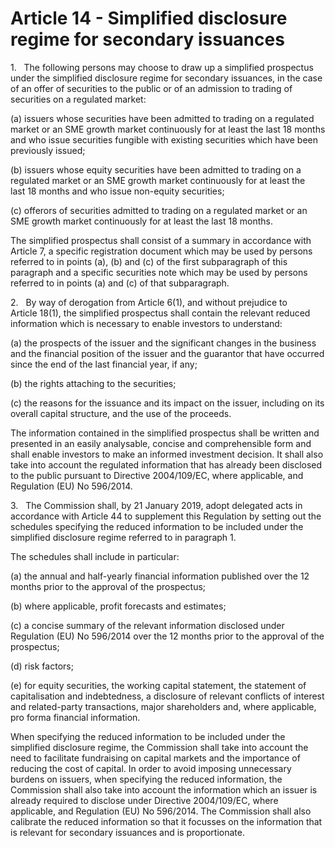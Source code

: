 # Article 14 - Simplified disclosure regime for secondary issuances


1.   The following persons may choose to draw up a simplified prospectus under the simplified disclosure regime for secondary issuances, in the case of an offer of securities to the public or of an admission to trading of securities on a regulated market:

(a) issuers whose securities have been admitted to trading on a regulated market or an SME growth market continuously for at least the last 18 months and who issue securities fungible with existing securities which have been previously issued;

(b) issuers whose equity securities have been admitted to trading on a regulated market or an SME growth market continuously for at least the last 18 months and who issue non-equity securities;

(c) offerors of securities admitted to trading on a regulated market or an SME growth market continuously for at least the last 18 months.

The simplified prospectus shall consist of a summary in accordance with Article 7, a specific registration document which may be used by persons referred to in points (a), (b) and (c) of the first subparagraph of this paragraph and a specific securities note which may be used by persons referred to in points (a) and (c) of that subparagraph.

2.   By way of derogation from Article 6(1), and without prejudice to Article 18(1), the simplified prospectus shall contain the relevant reduced information which is necessary to enable investors to understand:

(a) the prospects of the issuer and the significant changes in the business and the financial position of the issuer and the guarantor that have occurred since the end of the last financial year, if any;

(b) the rights attaching to the securities;

(c) the reasons for the issuance and its impact on the issuer, including on its overall capital structure, and the use of the proceeds.

The information contained in the simplified prospectus shall be written and presented in an easily analysable, concise and comprehensible form and shall enable investors to make an informed investment decision. It shall also take into account the regulated information that has already been disclosed to the public pursuant to Directive 2004/109/EC, where applicable, and Regulation (EU) No 596/2014.

3.   The Commission shall, by 21 January 2019, adopt delegated acts in accordance with Article 44 to supplement this Regulation by setting out the schedules specifying the reduced information to be included under the simplified disclosure regime referred to in paragraph 1.

The schedules shall include in particular:

(a) the annual and half-yearly financial information published over the 12 months prior to the approval of the prospectus;

(b) where applicable, profit forecasts and estimates;

(c) a concise summary of the relevant information disclosed under Regulation (EU) No 596/2014 over the 12 months prior to the approval of the prospectus;

(d) risk factors;

(e) for equity securities, the working capital statement, the statement of capitalisation and indebtedness, a disclosure of relevant conflicts of interest and related-party transactions, major shareholders and, where applicable, pro forma financial information.

When specifying the reduced information to be included under the simplified disclosure regime, the Commission shall take into account the need to facilitate fundraising on capital markets and the importance of reducing the cost of capital. In order to avoid imposing unnecessary burdens on issuers, when specifying the reduced information, the Commission shall also take into account the information which an issuer is already required to disclose under Directive 2004/109/EC, where applicable, and Regulation (EU) No 596/2014. The Commission shall also calibrate the reduced information so that it focusses on the information that is relevant for secondary issuances and is proportionate.
